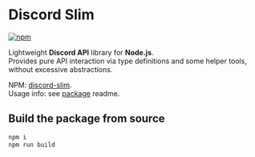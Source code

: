 # Discord Slim
[![npm](https://img.shields.io/npm/v/discord-slim?style=for-the-badge&logo=npm)](https://www.npmjs.com/package/discord-slim)  

Lightweight **Discord API** library for **Node.js**.  
Provides pure API interaction via type definitions and some helper tools, without excessive abstractions.  

NPM: [discord-slim](https://www.npmjs.com/package/discord-slim).  
Usage info: see [package](./package) readme.  

## Build the package from source
```sh
npm i
npm run build
```
